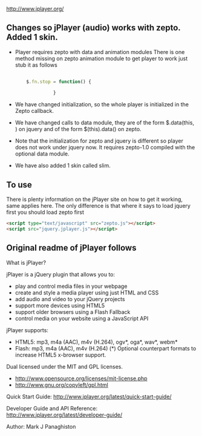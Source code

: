 
http://www.jplayer.org/


Changes so jPlayer (audio) works with zepto. Added  1 skin.
------------------------------------------------------------

* Player requires zepto  with data and animation modules
  There is one method missing on zepto animation module to get player to work
  just stub it as follows

  ```javascript
      
	  $.fn.stop = function() {
			
			    }
  ```

* We have changed initialization, so the whole player is initialized in the
  Zepto callback.

* We have changed calls to data module, they are of the form $.data(this, <something>) on jquery
  and of the form $(this).data(<something>) on zepto.

* Note that the initialization for zepto and jquery is different 
  so player does not work under jquery now. It requires zepto-1.0 compiled with the
  optional data module.

* We have also added 1 skin called slim.


To use
------

There is plenty information on the jPlayer site on how to get it working, same applies here.
The only difference is that where it says to load jquery first you should load zepto first

```html
<script type="text/javascript" src="zepto.js"></script>
<script src="jquery.jplayer.js"></script>
```

Original readme of jPlayer follows
---------------------------------------------------
What is jPlayer?

jPlayer is a jQuery plugin that allows you to:

 * play and control media files in your webpage
 * create and style a media player using just HTML and CSS
 * add audio and video to your jQuery projects
 * support more devices using HTML5
 * support older browsers using a Flash Fallback
 * control media on your website using a JavaScript API

jPlayer supports:
 * HTML5: mp3, m4a (AAC), m4v (H.264), ogv*, oga*, wav*, webm*
 * Flash: mp3, m4a (AAC), m4v (H.264)
(*) Optional counterpart formats to increase HTML5 x-browser support.

Dual licensed under the MIT and GPL licenses.
 * http://www.opensource.org/licenses/mit-license.php
 * http://www.gnu.org/copyleft/gpl.html

Quick Start Guide:
http://www.jplayer.org/latest/quick-start-guide/

Developer Guide and API Reference:
http://www.jplayer.org/latest/developer-guide/

Author: Mark J Panaghiston
